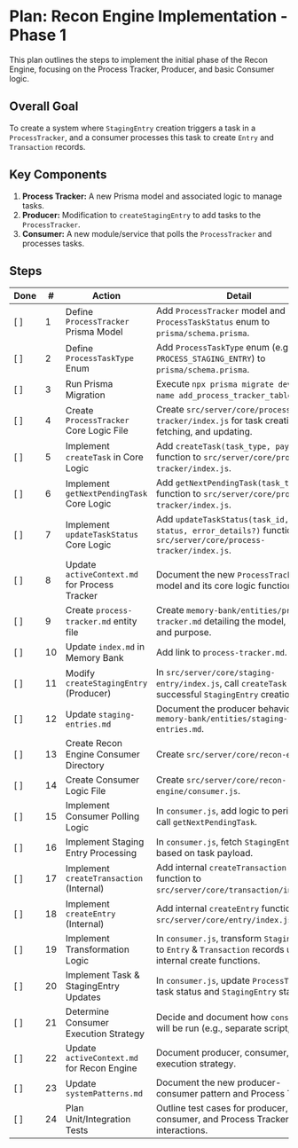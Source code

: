 # Plan: Recon Engine Implementation - Phase 1

This plan outlines the steps to implement the initial phase of the Recon Engine, focusing on the Process Tracker, Producer, and basic Consumer logic.

## Overall Goal
To create a system where `StagingEntry` creation triggers a task in a `ProcessTracker`, and a consumer processes this task to create `Entry` and `Transaction` records.

## Key Components
1.  **Process Tracker:** A new Prisma model and associated logic to manage tasks.
2.  **Producer:** Modification to `createStagingEntry` to add tasks to the `ProcessTracker`.
3.  **Consumer:** A new module/service that polls the `ProcessTracker` and processes tasks.

## Steps

| Done | # | Action                                      | Detail                                                                                                                               |
|------|---|---------------------------------------------|--------------------------------------------------------------------------------------------------------------------------------------|
| [ ]  | 1 | Define `ProcessTracker` Prisma Model        | Add `ProcessTracker` model and `ProcessTaskStatus` enum to `prisma/schema.prisma`.                                                   |
| [ ]  | 2 | Define `ProcessTaskType` Enum             | Add `ProcessTaskType` enum (e.g., `PROCESS_STAGING_ENTRY`) to `prisma/schema.prisma`.                                                |
| [ ]  | 3 | Run Prisma Migration                        | Execute `npx prisma migrate dev --name add_process_tracker_table`.                                                                     |
| [ ]  | 4 | Create `ProcessTracker` Core Logic File     | Create `src/server/core/process-tracker/index.js` for task creation, fetching, and updating.                                         |
| [ ]  | 5 | Implement `createTask` in Core Logic      | Add `createTask(task_type, payload)` function to `src/server/core/process-tracker/index.js`.                                         |
| [ ]  | 6 | Implement `getNextPendingTask` Core Logic | Add `getNextPendingTask(task_type)` function to `src/server/core/process-tracker/index.js`.                                          |
| [ ]  | 7 | Implement `updateTaskStatus` Core Logic   | Add `updateTaskStatus(task_id, status, error_details?)` function to `src/server/core/process-tracker/index.js`.                      |
| [ ]  | 8 | Update `activeContext.md` for Process Tracker | Document the new `ProcessTracker` model and its core logic functions.                                                                |
| [ ]  | 9 | Create `process-tracker.md` entity file   | Create `memory-bank/entities/process-tracker.md` detailing the model, enums, and purpose.                                            |
| [ ]  | 10 | Update `index.md` in Memory Bank          | Add link to `process-tracker.md`.                                                                                                    |
| [ ]  | 11 | Modify `createStagingEntry` (Producer)    | In `src/server/core/staging-entry/index.js`, call `createTask` after successful `StagingEntry` creation.                             |
| [ ]  | 12 | Update `staging-entries.md`               | Document the producer behavior in `memory-bank/entities/staging-entries.md`.                                                         |
| [ ]  | 13 | Create Recon Engine Consumer Directory    | Create `src/server/core/recon-engine/`.                                                                                              |
| [ ]  | 14 | Create Consumer Logic File                | Create `src/server/core/recon-engine/consumer.js`.                                                                                   |
| [ ]  | 15 | Implement Consumer Polling Logic          | In `consumer.js`, add logic to periodically call `getNextPendingTask`.                                                               |
| [ ]  | 16 | Implement Staging Entry Processing        | In `consumer.js`, fetch `StagingEntry` based on task payload.                                                                        |
| [ ]  | 17 | Implement `createTransaction` (Internal)  | Add internal `createTransaction` function to `src/server/core/transaction/index.js`.                                                 |
| [ ]  | 18 | Implement `createEntry` (Internal)        | Add internal `createEntry` function to `src/server/core/entry/index.js`.                                                             |
| [ ]  | 19 | Implement Transformation Logic            | In `consumer.js`, transform `StagingEntry` to `Entry` & `Transaction` records using internal create functions.                       |
| [ ]  | 20 | Implement Task & StagingEntry Updates     | In `consumer.js`, update `ProcessTracker` task status and `StagingEntry` status.                                                     |
| [ ]  | 21 | Determine Consumer Execution Strategy     | Decide and document how `consumer.js` will be run (e.g., separate script, cron).                                                     |
| [ ]  | 22 | Update `activeContext.md` for Recon Engine| Document producer, consumer, and execution strategy.                                                                                 |
| [ ]  | 23 | Update `systemPatterns.md`                | Document the new producer-consumer pattern and Process Tracker.                                                                      |
| [ ]  | 24 | Plan Unit/Integration Tests               | Outline test cases for producer, consumer, and Process Tracker interactions.                                                         |

<!--
{
  "planVersion": "1.0",
  "lastUpdated": "2025-05-20T11:53:00Z",
  "plan": [
    {
      "id": 1,
      "action": "Define `ProcessTracker` Prisma Model",
      "tool": "replace_in_file",
      "args": {
        "path": "prisma/schema.prisma",
        "diff": "<<<<<<< SEARCH\n// Add new models above this line or at the end of the file\n=======ADD_MODEL_HERE\n>>>>>>> REPLACE"
      },
      "success": "Prisma schema contains ProcessTracker model and ProcessTaskStatus enum.",
      "status": "pending"
    },
    {
      "id": 2,
      "action": "Define `ProcessTaskType` Enum",
      "tool": "replace_in_file",
      "args": {
        "path": "prisma/schema.prisma",
        "diff": "<<<<<<< SEARCH\n// Add new enums above this line or group them\n=======ADD_ENUM_HERE\n>>>>>>> REPLACE"
      },
      "success": "Prisma schema contains ProcessTaskType enum.",
      "status": "pending"
    },
    {
      "id": 3,
      "action": "Run Prisma Migration",
      "tool": "execute_command",
      "args": {
        "command": "npx prisma migrate dev --name add_process_tracker_table",
        "requires_approval": true
      },
      "success": "Migration applied successfully.",
      "status": "pending"
    },
    {
      "id": 4,
      "action": "Create `ProcessTracker` Core Logic File",
      "tool": "write_to_file",
      "args": {
        "path": "src/server/core/process-tracker/index.js",
        "content": "// Core logic for ProcessTracker\n\nconst prisma = require('../../../services/prisma');\n\nmodule.exports = {};\n"
      },
      "success": "File `src/server/core/process-tracker/index.js` created.",
      "status": "pending"
    },
    {
      "id": 5,
      "action": "Implement `createTask` in Core Logic",
      "tool": "replace_in_file",
      "args": {
        "path": "src/server/core/process-tracker/index.js",
        "diff": "<<<<<<< SEARCH\nmodule.exports = {};\n=======ADD_FUNCTION_HERE\n>>>>>>> REPLACE"
      },
      "success": "`createTask` function exists in core logic.",
      "status": "pending"
    },
    {
      "id": 6,
      "action": "Implement `getNextPendingTask` Core Logic",
      "tool": "replace_in_file",
      "args": {
        "path": "src/server/core/process-tracker/index.js",
        "diff": "<<<<<<< SEARCH\n// Add more functions below\n=======ADD_FUNCTION_HERE\n>>>>>>> REPLACE"
      },
      "success": "`getNextPendingTask` function exists in core logic.",
      "status": "pending"
    },
    {
      "id": 7,
      "action": "Implement `updateTaskStatus` Core Logic",
      "tool": "replace_in_file",
      "args": {
        "path": "src/server/core/process-tracker/index.js",
        "diff": "<<<<<<< SEARCH\n// Add more functions below\n=======ADD_FUNCTION_HERE\n>>>>>>> REPLACE"
      },
      "success": "`updateTaskStatus` function exists in core logic.",
      "status": "pending"
    },
    {
      "id": 8,
      "action": "Update `activeContext.md` for Process Tracker",
      "tool": "write_to_file",
      "args": {
        "path": "memory-bank/activeContext.md",
        "content": "..."
      },
      "success": "`activeContext.md` updated.",
      "status": "pending"
    },
    {
      "id": 9,
      "action": "Create `process-tracker.md` entity file",
      "tool": "write_to_file",
      "args": {
        "path": "memory-bank/entities/process-tracker.md",
        "content": "# Entity: Process Tracker..."
      },
      "success": "`memory-bank/entities/process-tracker.md` created.",
      "status": "pending"
    },
    {
      "id": 10,
      "action": "Update `index.md` in Memory Bank",
      "tool": "replace_in_file",
      "args": {
          "path": "memory-bank/index.md",
          "diff": "..."
      },
      "success": "`memory-bank/index.md` updated with link to process-tracker.md.",
      "status": "pending"
    },
    {
      "id": 11,
      "action": "Modify `createStagingEntry` (Producer)",
      "tool": "replace_in_file",
      "args": {
        "path": "src/server/core/staging-entry/index.js",
        "diff": "..."
      },
      "success": "`createStagingEntry` calls `createTask`.",
      "status": "pending"
    },
    {
      "id": 12,
      "action": "Update `staging-entries.md`",
      "tool": "replace_in_file",
      "args": {
          "path": "memory-bank/entities/staging-entries.md",
          "diff": "..."
      },
      "success": "`staging-entries.md` documents producer behavior.",
      "status": "pending"
    },
    {
      "id": 13,
      "action": "Create Recon Engine Consumer Directory",
      "tool": "write_to_file",
      "args": {
        "path": "src/server/core/recon-engine/.keep",
        "content": ""
      },
      "success": "Directory `src/server/core/recon-engine/` created.",
      "status": "pending"
    },
    {
      "id": 14,
      "action": "Create Consumer Logic File",
      "tool": "write_to_file",
      "args": {
        "path": "src/server/core/recon-engine/consumer.js",
        "content": "// Recon Engine Consumer Logic\n\nconst prisma = require('../../../services/prisma');\nconst processTrackerCore = require('../process-tracker');\nconst stagingEntryCore = require('../staging-entry');\nconst transactionCore = require('../transaction');\nconst entryCore = require('../entry');\n\n// Placeholder for consumer logic\nasync function processTasks() {}\n\nmodule.exports = { processTasks };\n"
      },
      "success": "File `src/server/core/recon-engine/consumer.js` created.",
      "status": "pending"
    },
    {
      "id": 15,
      "action": "Implement Consumer Polling Logic",
      "tool": "replace_in_file",
      "args": {"path": "src/server/core/recon-engine/consumer.js", "diff": "..."},
      "success": "Consumer polling logic implemented.",
      "status": "pending"
    },
    {
      "id": 16,
      "action": "Implement Staging Entry Processing",
      "tool": "replace_in_file",
      "args": {"path": "src/server/core/recon-engine/consumer.js", "diff": "..."},
      "success": "Staging Entry fetching implemented.",
      "status": "pending"
    },
    {
      "id": 17,
      "action": "Implement `createTransaction` (Internal)",
      "tool": "replace_in_file",
      "args": {"path": "src/server/core/transaction/index.js", "diff": "..."},
      "success": "Internal `createTransaction` function added.",
      "status": "pending"
    },
    {
      "id": 18,
      "action": "Implement `createEntry` (Internal)",
      "tool": "replace_in_file",
      "args": {"path": "src/server/core/entry/index.js", "diff": "..."},
      "success": "Internal `createEntry` function added.",
      "status": "pending"
    },
    {
      "id": 19,
      "action": "Implement Transformation Logic",
      "tool": "replace_in_file",
      "args": {"path": "src/server/core/recon-engine/consumer.js", "diff": "..."},
      "success": "Transformation logic from StagingEntry to Entry/Transaction implemented.",
      "status": "pending"
    },
    {
      "id": 20,
      "action": "Implement Task & StagingEntry Updates",
      "tool": "replace_in_file",
      "args": {"path": "src/server/core/recon-engine/consumer.js", "diff": "..."},
      "success": "Task and StagingEntry status updates implemented.",
      "status": "pending"
    },
    {
      "id": 21,
      "action": "Determine Consumer Execution Strategy",
      "tool": "ask_followup_question",
      "args": {"question": "How should the consumer process (recon engine core) be run? Options: 1. Separate long-running Node.js script started with `npm run recon-engine`. 2. Cron job invoking a script. 3. Integrated background task within the main Express app (e.g., using a library like `node-cron` or a simple interval).", "options": ["Separate script", "Cron job", "Integrated background task"]},
      "success": "User provides preference for consumer execution.",
      "status": "pending"
    },
    {
      "id": 22,
      "action": "Update `activeContext.md` for Recon Engine",
      "tool": "write_to_file",
      "args": {"path": "memory-bank/activeContext.md", "content": "..."},
      "success": "`activeContext.md` updated.",
      "status": "pending"
    },
    {
      "id": 23,
      "action": "Update `systemPatterns.md`",
      "tool": "replace_in_file",
      "args": {"path": "memory-bank/systemPatterns.md", "diff": "..."},
      "success": "`systemPatterns.md` updated.",
      "status": "pending"
    },
    {
      "id": 24,
      "action": "Plan Unit/Integration Tests",
      "tool": "write_to_file",
      "args": {"path": "memory-bank/plans/2025-05-20-recon-engine-tests.md", "content": "# Test Plan: Recon Engine..."},
      "success": "Test plan created.",
      "status": "pending"
    }
  ]
}
-->
